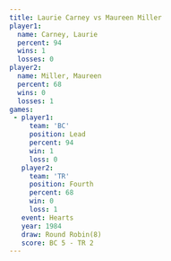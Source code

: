 ```yaml
---
title: Laurie Carney vs Maureen Miller
player1:               
  name: Carney, Laurie 
  percent: 94          
  wins: 1              
  losses: 0            
player2:               
  name: Miller, Maureen
  percent: 68          
  wins: 0              
  losses: 1            
games:
 - player1:        
     team: 'BC'    
     position: Lead
     percent: 94   
     win: 1        
     loss: 0       
   player2:          
     team: 'TR'      
     position: Fourth
     percent: 68     
     win: 0          
     loss: 1         
   event: Hearts       
   year: 1984          
   draw: Round Robin(8)
   score: BC 5 - TR 2  
---
```

